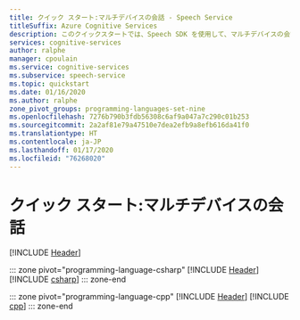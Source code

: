 ```yaml
---
title: クイック スタート:マルチデバイスの会話 - Speech Service
titleSuffix: Azure Cognitive Services
description: このクイックスタートでは、Speech SDK を使用して、マルチデバイスの会話を作成し、クライアントを参加させる方法について説明します。
services: cognitive-services
author: ralphe
manager: cpoulain
ms.service: cognitive-services
ms.subservice: speech-service
ms.topic: quickstart
ms.date: 01/16/2020
ms.author: ralphe
zone_pivot_groups: programming-languages-set-nine
ms.openlocfilehash: 7276b790b3fdb56308c6af9a047a7c290c01b253
ms.sourcegitcommit: 2a2af81e79a47510e7dea2efb9a8efb616da41f0
ms.translationtype: HT
ms.contentlocale: ja-JP
ms.lasthandoff: 01/17/2020
ms.locfileid: "76268020"
---
```

# <a name="quickstart-multi-device-conversation"></a>クイック スタート:マルチデバイスの会話

[!INCLUDE [Header](../includes/quickstarts/multi-device-conversation/header.md)]

::: zone pivot="programming-language-csharp"
[!INCLUDE [Header](../includes/quickstarts/multi-device-conversation/csharp/header.md)]
[!INCLUDE [csharp](../includes/quickstarts/multi-device-conversation/csharp/csharp.md)]
::: zone-end

::: zone pivot="programming-language-cpp"
[!INCLUDE [Header](../includes/quickstarts/multi-device-conversation/cpp/header.md)]
[!INCLUDE [cpp](../includes/quickstarts/multi-device-conversation/cpp/cpp.md)]
::: zone-end

